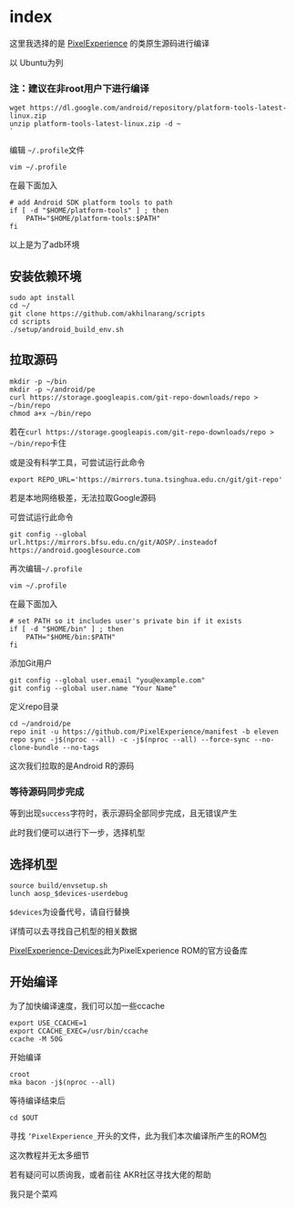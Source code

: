 # index

这里我选择的是 [PixelExperience](https://github.com/PixelExperience) 的类原生源码进行编译

以 Ubuntu为列

### 注：建议在非root用户下进行编译

```
wget https://dl.google.com/android/repository/platform-tools-latest-linux.zip
unzip platform-tools-latest-linux.zip -d ~
`
```

编辑 `~/.profile`文件

```
vim ~/.profile
```

在最下面加入

```
# add Android SDK platform tools to path
if [ -d "$HOME/platform-tools" ] ; then
    PATH="$HOME/platform-tools:$PATH"
fi
```

以上是为了adb环境

## 安装依赖环境

```
sudo apt install
cd ~/
git clone https://github.com/akhilnarang/scripts
cd scripts
./setup/android_build_env.sh
```

## 拉取源码

```
mkdir -p ~/bin
mkdir -p ~/android/pe
curl https://storage.googleapis.com/git-repo-downloads/repo > ~/bin/repo
chmod a+x ~/bin/repo
```

若在`curl https://storage.googleapis.com/git-repo-downloads/repo > ~/bin/repo`卡住

或是没有科学工具，可尝试运行此命令

```
export REPO_URL='https://mirrors.tuna.tsinghua.edu.cn/git/git-repo'
```

若是本地网络极差，无法拉取Google源码

可尝试运行此命令

```
git config --global url.https://mirrors.bfsu.edu.cn/git/AOSP/.insteadof https://android.googlesource.com
```

再次编辑`~/.profile`

```
vim ~/.profile
```

在最下面加入

```
# set PATH so it includes user's private bin if it exists
if [ -d "$HOME/bin" ] ; then
    PATH="$HOME/bin:$PATH"
fi
```

添加Git用户

```
git config --global user.email "you@example.com"
git config --global user.name "Your Name"
```

定义repo目录

```
cd ~/android/pe
repo init -u https://github.com/PixelExperience/manifest -b eleven
repo sync -j$(nproc --all) -c -j$(nproc --all) --force-sync --no-clone-bundle --no-tags
```

这次我们拉取的是Android R的源码

### 等待源码同步完成

等到出现`success`字符时，表示源码全部同步完成，且无错误产生

此时我们便可以进行下一步，选择机型

## 选择机型

```
source build/envsetup.sh
lunch aosp_$devices-userdebug
```

`$devices`为设备代号，请自行替换

详情可以去寻找自己机型的相关数据

[PixelExperience-Devices](https://github.com/PixelExperience-devices)此为PixelExperience ROM的官方设备库

## 开始编译

为了加快编译速度，我们可以加一些ccache

```
export USE_CCACHE=1
export CCACHE_EXEC=/usr/bin/ccache
ccache -M 50G
```

开始编译

```
croot
mka bacon -j$(nproc --all)
```

等待编译结束后

```
cd $OUT
```

寻找 `‘PixelExperience_`开头的文件，此为我们本次编译所产生的ROM包

这次教程并无太多细节

若有疑问可以质询我，或者前往 AKR社区寻找大佬的帮助

我只是个菜鸡
